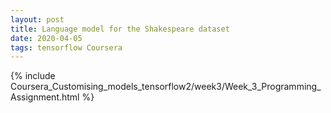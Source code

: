 ```yaml
---
layout: post
title: Language model for the Shakespeare dataset
date: 2020-04-05 
tags: tensorflow Coursera
---
```

{% include Coursera_Customising_models_tensorflow2/week3/Week_3_Programming_Assignment.html %}


